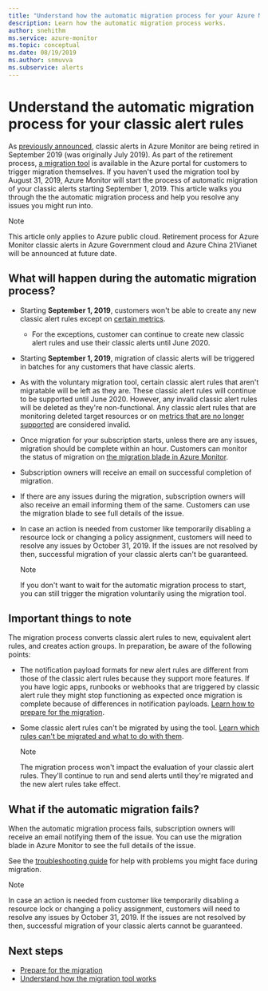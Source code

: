 ```yaml
---
title: "Understand how the automatic migration process for your Azure Monitor classic alerts works"
description: Learn how the automatic migration process works.
author: snehithm
ms.service: azure-monitor
ms.topic: conceptual
ms.date: 08/19/2019
ms.author: snmuvva
ms.subservice: alerts
---
```

# Understand the automatic migration process for your classic alert rules

As [previously announced](monitoring-classic-retirement.md), classic alerts in Azure Monitor are being retired in September 2019 (was originally July 2019). As part of the retirement process, [a migration tool](alerts-using-migration-tool.md) is available in the Azure portal for customers to trigger migration themselves. If you haven't used the migration tool by August 31, 2019, Azure Monitor will start the process of automatic migration of your classic alerts starting September 1, 2019.
This article walks you through the the automatic migration process and help you resolve any issues you might run into.

  > [!NOTE]
  > This article only applies to Azure public cloud. Retirement process for Azure Monitor classic alerts in Azure Government cloud and Azure China 21Vianet will be announced at future date.

## What will happen during the automatic migration process?

- Starting **September 1, 2019**, customers won't be able to create any new classic alert rules except on [certain metrics](alerts-understand-migration.md#classic-alert-rules-that-will-not-be-migrated).
  - For the exceptions, customer can continue to create new classic alert rules and use their classic alerts until June 2020.
- Starting **September 1, 2019**, migration of classic alerts will be triggered in batches for any customers that have classic alerts.
- As with the voluntary migration tool, certain classic alert rules that aren't migratable will be left as they are. These classic alert rules will continue to be supported until June 2020. However, any invalid classic alert rules will be deleted as they're non-functional.
Any classic alert rules that are monitoring deleted target resources or on [metrics that are no longer supported](alerts-understand-migration.md#classic-alert-rules-on-deprecated-metrics) are considered invalid.
- Once migration for your subscription starts, unless there are any issues, migration should be complete within an hour. Customers can monitor the status of migration on [the migration blade in Azure Monitor](https://portal.azure.com/#blade/Microsoft_Azure_Monitoring/MigrationBladeViewModel).
- Subscription owners will receive an email on successful completion of migration.
- If there are any issues during the migration, subscription owners will also receive an email informing them of the same. Customers can use the migration blade to see full details of the issue.
- In case an action is needed from customer like temporarily disabling a resource lock or changing a policy assignment, customers will need to resolve any issues by October 31, 2019. If the issues are not resolved by then, successful migration of your classic alerts can't be guaranteed.

    > [!NOTE]
    > If you don't want to wait for the automatic migration process to start, you can still trigger the migration voluntarily using the migration tool.

## Important things to note

The migration process converts classic alert rules to new, equivalent alert rules, and creates action groups. In preparation, be aware of the following points:

- The notification payload formats for new alert rules are different from those of the classic alert rules because they support more features. If you have logic apps, runbooks or webhooks that are triggered by classic alert rule they might stop functioning as expected once migration is complete because of differences in notification payloads. [Learn how to prepare for the migration](alerts-prepare-migration.md).

- Some classic alert rules can't be migrated by using the tool. [Learn which rules can't be migrated and what to do with them](alerts-understand-migration.md#classic-alert-rules-that-will-not-be-migrated).

    > [!NOTE]
    > The migration process won't impact the evaluation of your classic alert rules. They'll continue to run and send alerts until they're migrated and the new alert rules take effect.

## What if the automatic migration fails?

When the automatic migration process fails, subscription owners will receive an email notifying them of the issue. You can use the migration blade in Azure Monitor to see the full details of the issue.

See the [troubleshooting guide](alerts-understand-migration.md#common-problems-and-remedies) for help with problems you might face during migration.

  > [!NOTE]
  > In case an action is needed from customer like temporarily disabling a resource lock or changing a policy assignment, customers will need to resolve any issues by October 31, 2019. If the issues are not resolved by then, successful migration of your classic alerts cannot be guaranteed.

## Next steps

- [Prepare for the migration](alerts-prepare-migration.md)
- [Understand how the migration tool works](alerts-understand-migration.md)
